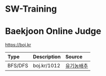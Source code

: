 # SW-Training
# Baekjoon Online Judge
https://boj.kr<br>


| Type | Description | Source |
| :------------- | :------------- | :--------------|
| BFS/DFS       | boj.kr/1012       | <a href = 'https://github.com/dvlpr-shark/SW-Training/blob/master/Source/BOJ/1012%20%EC%9C%A0%EA%B8%B0%EB%86%8D%EB%B0%B0%EC%B6%94.cpp'>유기농배추</a> |
